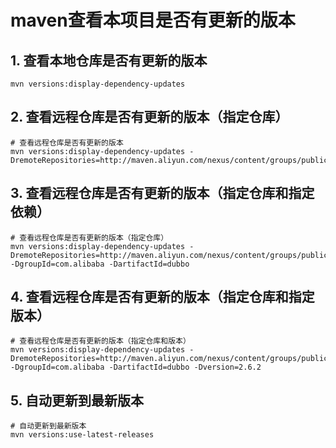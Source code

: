 # maven查看本项目是否有更新的版本

## 1. 查看本地仓库是否有更新的版本

```shell    # 查看本地仓库是否有更新的版本
mvn versions:display-dependency-updates
```

## 2. 查看远程仓库是否有更新的版本（指定仓库）

```shell
# 查看远程仓库是否有更新的版本
mvn versions:display-dependency-updates -DremoteRepositories=http://maven.aliyun.com/nexus/content/groups/public
```
## 3. 查看远程仓库是否有更新的版本（指定仓库和指定依赖）

```shell
# 查看远程仓库是否有更新的版本（指定仓库）
mvn versions:display-dependency-updates -DremoteRepositories=http://maven.aliyun.com/nexus/content/groups/public -DgroupId=com.alibaba -DartifactId=dubbo
```
## 4. 查看远程仓库是否有更新的版本（指定仓库和指定版本）

```shell
# 查看远程仓库是否有更新的版本（指定仓库和版本）
mvn versions:display-dependency-updates -DremoteRepositories=http://maven.aliyun.com/nexus/content/groups/public -DgroupId=com.alibaba -DartifactId=dubbo -Dversion=2.6.2
```
## 5. 自动更新到最新版本

```shell
# 自动更新到最新版本
mvn versions:use-latest-releases
```
